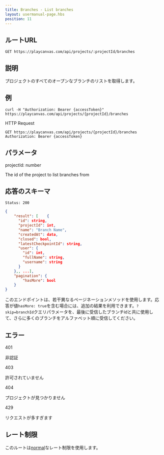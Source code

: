 ```yaml
---
title: Branches - List branches
layout: usermanual-page.hbs
position: 11
---
```


## ルートURL

```none
GET https://playcanvas.com/api/projects/:projectId/branches
```

## 説明

プロジェクトのすべてのオープンなブランチのリストを取得します。

## 例

```none
curl -H "Authorization: Bearer {accessToken}" https://playcanvas.com/api/projects/{projectId}/branches
```

HTTP Request

```text
GET https://playcanvas.com/api/projects/{projectId}/branches
Authorization: Bearer {accessToken}
```

## パラメータ

<div class="params">
<div class="parameter"><span class="param">projectId: number</span><p>The id of the project to list branches from</p></div>
</div>

## 応答のスキーマ

```none
Status: 200
```

```json
{
    "result": [    {
      "id": string,
      "projectId": int,
      "name": "Branch Name",
      "createdAt": data,
      "closed": bool,
      "latestCheckpointId": string,
      "user": {
        "id": int,
        "fullName": string,
        "username": string
      }
    },, ...],
    "pagination": {
        "hasMore": bool
    }
}
```

このエンドポイントは、若干異なるページネーションメソッドを使用します。応答が値`hasMore: true`を含む場合には、追加の結果を利用できます。`?skip=branchId`クエリパラメータを、最後に受信したブランチidと共に使用して、さらに多くのブランチをアルファベット順に受信してください。

## エラー

<div class="params">
<div class="parameter"><span class="param">401</span><p>非認証</p></div>
<div class="parameter"><span class="param">403</span><p>許可されていません</p></div>
<div class="parameter"><span class="param">404</span><p>プロジェクトが見つかりません</p></div>
<div class="parameter"><span class="param">429</span><p>リクエストが多すぎます</p></div>
</div>

## レート制限

このルートは[normal][1]なレート制限を使用します。

[1]: /user-manual/api#rate-limiting

